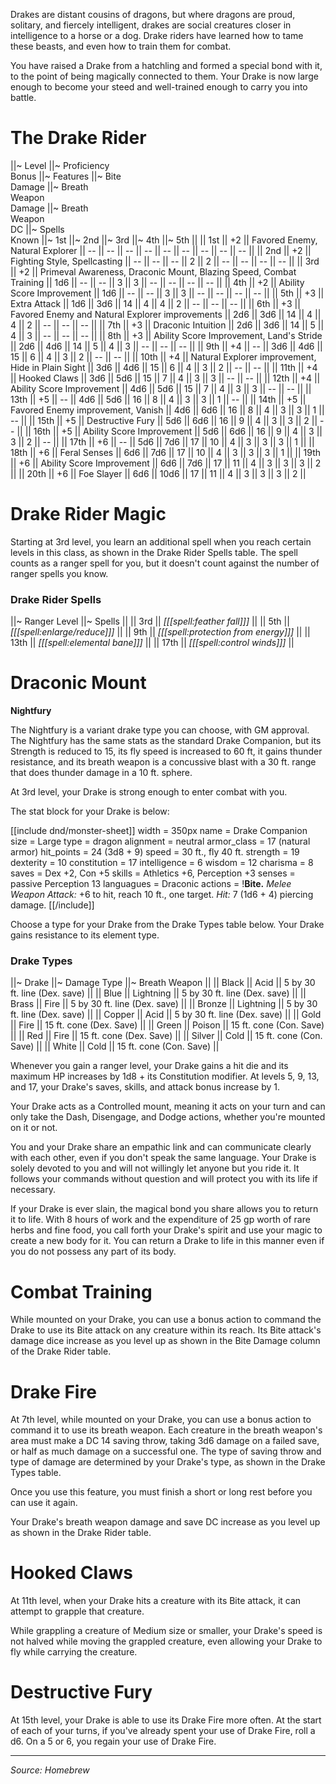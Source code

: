 Drakes are distant cousins of dragons, but where dragons are proud, solitary, and fiercely intelligent, drakes are social creatures closer in intelligence to a horse or a dog. Drake riders have learned how to tame these beasts, and even how to train them for combat.

You have raised a Drake from a hatchling and formed a special bond with it, to the point of being magically connected to them. Your Drake is now large enough to become your steed and well-trained enough to carry you into battle.

# The Drake Rider

||~ Level ||~ Proficiency<br>Bonus ||~ Features ||~ Bite<br>Damage ||~ Breath<br>Weapon<br>Damage ||~ Breath<br>Weapon<br>DC ||~ Spells<br>Known ||~ 1st ||~ 2nd ||~ 3rd ||~ 4th ||~ 5th ||
|| 1st || +2 || Favored Enemy, Natural Explorer || -- || -- || -- || -- || -- || -- || -- || -- || -- ||
|| 2nd || +2 || Fighting Style, Spellcasting || -- || -- || -- || 2 || 2 || -- || -- || -- || -- ||
|| 3rd || +2 || Primeval Awareness, Draconic Mount, Blazing Speed, Combat Training || 1d6 || -- || -- || 3 || 3 || -- || -- || -- || -- ||
|| 4th || +2 || Ability Score Improvement || 1d6 || -- || -- || 3 || 3 || -- || -- || -- || -- ||
|| 5th || +3 || Extra Attack || 1d6 || 3d6 || 14 || 4 || 4 || 2 || -- || -- || -- ||
|| 6th || +3 || Favored Enemy and Natural Explorer improvements || 2d6 || 3d6 || 14 || 4 || 4 || 2 || -- || -- || -- ||
|| 7th || +3 || Draconic Intuition || 2d6 || 3d6 || 14 || 5 || 4 || 3 || -- || -- || -- ||
|| 8th || +3 || Ability Score Improvement, Land's Stride || 2d6 || 4d6 || 14 || 5 || 4 || 3 || -- || -- || -- ||
|| 9th || +4 || -- || 3d6 || 4d6 || 15 || 6 || 4 || 3 || 2 || -- || -- ||
|| 10th || +4 || Natural Explorer improvement, Hide in Plain Sight || 3d6 || 4d6 || 15 || 6 || 4 || 3 || 2 || -- || -- ||
|| 11th || +4 || Hooked Claws || 3d6 || 5d6 || 15 || 7 || 4 || 3 || 3 || -- || -- ||
|| 12th || +4 || Ability Score Improvement || 4d6 || 5d6 || 15 || 7 || 4 || 3 || 3 || -- || -- ||
|| 13th || +5 || -- || 4d6 || 5d6 || 16 || 8 || 4 || 3 || 3 || 1 || -- ||
|| 14th || +5 || Favored Enemy improvement, Vanish || 4d6 || 6d6 || 16 || 8 || 4 || 3 || 3 || 1 || -- ||
|| 15th || +5 || Destructive Fury || 5d6 || 6d6 || 16 || 9 || 4 || 3 || 3 || 2 || -- ||
|| 16th || +5 || Ability Score Improvement || 5d6 || 6d6 || 16 || 9 || 4 || 3 || 3 || 2 || -- ||
|| 17th || +6 || -- || 5d6 || 7d6 || 17 || 10 || 4 || 3 || 3 || 3 || 1 ||
|| 18th || +6 || Feral Senses || 6d6 || 7d6 || 17 || 10 || 4 || 3 || 3 || 3 || 1 ||
|| 19th || +6 || Ability Score Improvement || 6d6 || 7d6 || 17 || 11 || 4 || 3 || 3 || 3 || 2 ||
|| 20th || +6 || Foe Slayer || 6d6 || 10d6 || 17 || 11 || 4 || 3 || 3 || 3 || 2 ||

# Drake Rider Magic

Starting at 3rd level, you learn an additional spell when you reach certain levels in this class, as shown in the Drake Rider Spells table. The spell counts as a ranger spell for you, but it doesn't count against the number of ranger spells you know.

### Drake Rider Spells

||~ Ranger Level ||~ Spells ||
|| 3rd || *[[[spell:feather fall]]]* ||
|| 5th || *[[[spell:enlarge/reduce]]]* ||
|| 9th || *[[[spell:protection from energy]]]* ||
|| 13th || *[[[spell:elemental bane]]]* ||
|| 17th || *[[[spell:control winds]]]* ||

# Draconic Mount

<div class="phb-sidebar">
<p><b>Nightfury</b><p>

<p>The Nightfury is a variant drake type you can choose, with GM approval. The Nightfury has the same stats as the standard Drake Companion, but its Strength is reduced to 15, its fly speed is increased to 60 ft, it gains thunder resistance, and its breath weapon is a concussive blast with a 30 ft. range that does thunder damage in a 10 ft. sphere.</p>
</div>

At 3rd level, your Drake is strong enough to enter combat with you.

The stat block for your Drake is below:

[[include dnd/monster-sheet]]
width = 350px
name = Drake Companion
size = Large
type = dragon
alignment = neutral
armor_class = 17 (natural armor)
hit_points = 24 (3d8 + 9)
speed = 30 ft., fly 40 ft.
strength = 19
dexterity = 10
constitution = 17
intelligence = 6
wisdom = 12
charisma = 8
saves = Dex +2, Con +5
skills = Athletics +6, Perception +3
senses = passive Perception 13
languagues = Draconic
actions = !**Bite.** *Melee Weapon Attack:* +6 to hit, reach 10 ft., one target. *Hit:* 7 (1d6 + 4) piercing damage.
[[/include]]

Choose a type for your Drake from the Drake Types table below. Your Drake gains resistance to its element type.

### Drake Types

||~ Drake ||~ Damage Type ||~ Breath Weapon ||
|| Black || Acid || 5 by 30 ft. line (Dex. save) ||
|| Blue || Lightning || 5 by 30 ft. line (Dex. save) ||
|| Brass || Fire || 5 by 30 ft. line (Dex. save) ||
|| Bronze || Lightning || 5 by 30 ft. line (Dex. save) ||
|| Copper || Acid || 5 by 30 ft. line (Dex. save) ||
|| Gold || Fire || 15 ft. cone (Dex. Save) ||
|| Green || Poison || 15 ft. cone (Con. Save) ||
|| Red || Fire || 15 ft. cone (Dex. Save) ||
|| Silver || Cold || 15 ft. cone (Con. Save) ||
|| White || Cold || 15 ft. cone (Con. Save) ||

Whenever you gain a ranger level, your Drake gains a hit die and its maximum HP increases by 1d8 + its Constitution modifier. At levels 5, 9, 13, and 17, your Drake's saves, skills, and attack bonus increase by 1.

Your Drake acts as a Controlled mount, meaning it acts on your turn and can only take the Dash, Disengage, and Dodge actions, whether you're mounted on it or not.

You and your Drake share an empathic link and can communicate clearly with each other, even if you don't speak the same language. Your Drake is solely devoted to you and will not willingly let anyone but you ride it. It follows your commands without question and will protect you with its life if necessary.

If your Drake is ever slain, the magical bond you share allows you to return it to life. With 8 hours of work and the expenditure of 25 gp worth of rare herbs and fine food, you call forth your Drake's spirit and use your magic to create a new body for it. You can return a Drake to life in this manner even if you do not possess any part of its body.

# Combat Training

While mounted on your Drake, you can use a bonus action to command the Drake to use its Bite attack on any creature within its reach. Its Bite attack's damage dice increase as you level up as shown in the Bite Damage column of the Drake Rider table.

# Drake Fire

At 7th level, while mounted on your Drake, you can use a bonus action to command it to use its breath weapon. Each creature in the breath weapon's area must make a DC 14 saving throw, taking 3d6 damage on a failed save, or half as much damage on a successful one. The type of saving throw and type of damage are determined by your Drake's type, as shown in the Drake Types table.

Once you use this feature, you must finish a short or long rest before you can use it again.

Your Drake's breath weapon damage and save DC increase as you level up as shown in the Drake Rider table.

# Hooked Claws

At 11th level, when your Drake hits a creature with its Bite attack, it can attempt to grapple that creature. 

While grappling a creature of Medium size or smaller, your Drake's speed is not halved while moving the grappled creature, even allowing your Drake to fly while carrying the creature.

# Destructive Fury

At 15th level, your Drake is able to use its Drake Fire more often. At the start of each of your turns, if you've already spent your use of Drake Fire, roll a d6. On a 5 or 6, you regain your use of Drake Fire.

----

*Source: Homebrew*